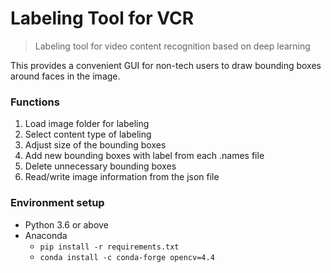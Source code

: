 # Labeling Tool for VCR
> Labeling tool for video content recognition based on deep learning

This provides a convenient GUI for non-tech users to draw bounding boxes around faces in the image.

### Functions
1) Load image folder for labeling
2) Select content type of labeling
3) Adjust size of the bounding boxes
4) Add new bounding boxes with label from each .names file
5) Delete unnecessary bounding boxes
6) Read/write image information from the json file

### Environment setup
- Python 3.6 or above
- Anaconda
  - `pip install -r requirements.txt`
  - `conda install -c conda-forge opencv=4.4`
  